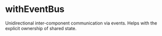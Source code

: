 # withEventBus
Unidirectional inter-component communication via events. Helps with the explicit ownership of shared state.

